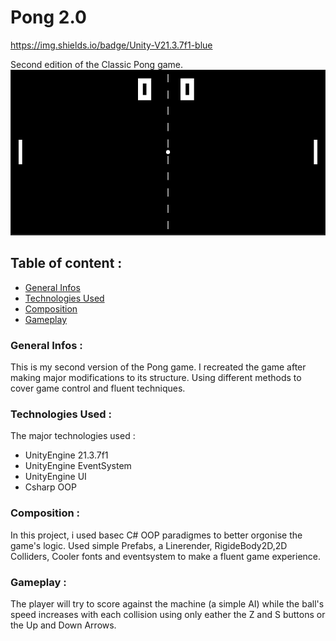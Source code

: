 # Pong 2.0

https://img.shields.io/badge/Unity-V21.3.7f1-blue

Second edition of the Classic Pong game.
![Pong 2.0](./Images/Game.PNG)

## Table of content :

- [General Infos](#General-Infos)
- [Technologies Used](#Technologies-Used)
- [Composition](#Composition)
- [Gameplay](#Gameplay)

### General Infos :

This is my second version of the Pong game. I recreated the game after making major modifications to its structure. Using different methods to cover game control and fluent techniques.

### Technologies Used :

The major technologies used :

- UnityEngine 21.3.7f1
- UnityEngine EventSystem
- UnityEngine UI
- Csharp OOP

### Composition :

In this project, i used basec C# OOP paradigmes to better orgonise the game's logic.
Used simple Prefabs, a Linerender, RigideBody2D,2D Colliders, Cooler fonts and eventsystem to make a fluent game experience.

### Gameplay :

The player will try to score against the machine (a simple AI) while the ball's speed increases with each collision using only eather the Z and S buttons or the Up and Down Arrows.
